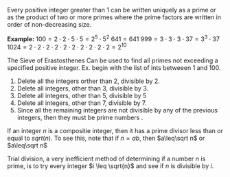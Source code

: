 Every positive integer greater than $1$ can be written uniquely as a prime or as the product of two or more primes where the prime factors are written in order of non-decreasing size. 

**Example:**
$100 = 2 ⋅ 2 ⋅ 5 ⋅ 5 = 2^5 ⋅ 5 ^2$
$641 = 641$
$999 = 3 ⋅ 3 ⋅ 3 ⋅ 37 = 3^3 ⋅ 37$
$1024 = 2 ⋅ 2 ⋅ 2 ⋅ 2 ⋅ 2 ⋅ 2 ⋅ 2 ⋅ 2 ⋅ 2 ⋅ 2 = 2^{10}$

The Sieve of Erastosthenes
Can be used to find all primes not exceeding a specified positive integer. Ex. begin with the list of ints betweeen 1 and 100.

1. Delete all the integers orther than 2, divisible by 2. 
2. Delete all integers, other than 3, divisible by 3. 
3. Delete all integers, other than 5, divisible by 5
4. Delete all integers, other than 7, divisible by 7.
5. Since all the remaining integers are not divisible by any of the previous integers, then they must be prime numbers . 

If an integer $n$ is a compositie integer, then it has a prime divisor less than or equal to $sqrt(n)$. To see this, note that if $n = ab$, then $a\leq\sqrt n$ or $a\leq\sqrt n$ 

Trial division, a very inefficient method of determining if a number $n$ is prime, is to try every integer $i \leq \sqrt{n}$ and see if $n$ is divisible by $i$.

